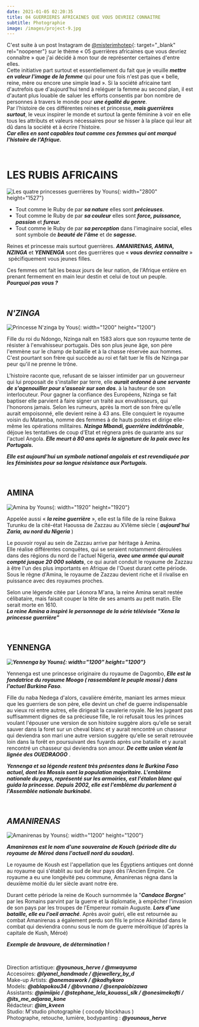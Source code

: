 ```yaml
---
date: 2021-01-05 02:20:35
title: 04 GUERRIERES AFRICAINES QUE VOUS DEVRIEZ CONNAITRE
subtitle: Photographie
image: /images/project-9.jpg
---
```


C'est suite &agrave; un post Instagram de&nbsp;[@misterimhotep](https://www.instagram.com/misterimhotep){: target="_blank" rel="noopener"} sur le th&egrave;me &laquo; 05 guerri&egrave;res africaines que vous devriez conna&icirc;tre &raquo; que j'ai décidé &agrave; mon tour de représenter certaines d'entre elles.&nbsp;<br>Cette initiative part surtout et essentiellement du fait que je veuille ***mettre en valeur l'image de la femme*** qui pour une fois n'est pas que &laquo; belle, reine, m&egrave;re ou encore une simple lead &raquo;. Si la société africaine tant d'autrefois que d'aujourd'hui tend &agrave; reléguer la femme au second plan, il est d'autant plus louable de saluer les efforts consentis par bon nombre de personnes &agrave; travers le monde pour ***une égalité du genre***.&nbsp;<br>Par l'histoire de ces différentes reines et princesse, ***mais guerri&egrave;res surtout***, le veux inspirer le monde et surtout la gente féminine &agrave; voir en elle tous les attributs et valeurs nécessaires pour se hisser &agrave; la place qui leur ait d&ucirc; dans la société et &agrave; écrire l'histoire.&nbsp;<br>***Car elles en sont capables tout comme ces femmes qui ont marqué l'histoire de l'Afrique.&nbsp;***

&nbsp;

# LES RUBIS AFRICAINS

![Les quatre princesses guerrières by Youns](/images/4-guerrieres.jpg "Les Rubis Africains Ⓒ Youns, Mai 2022"){: width="2800" height="1527"}

* Tout comme le Ruby de par ***sa nature*** elles sont ***précieuses***.
* Tout comme le Ruby de par ***sa couleur*** elles sont ***force, puissance, passion*** et ***fureur.***
* Tout comme le Ruby de par ***sa perception*** dans l'imaginaire social, elles sont symbole de ***beauté de l'&acirc;me*** et de ***sagesse.***

Reines et princesse mais surtout guerri&egrave;res. ***AMANIRENAS, AMINA, NZINGA*** et&nbsp;***YENNENGA*** sont des guerri&egrave;res que &laquo; ***vous devriez connaitre*** &raquo; &nbsp;spécifiquement vous jeunes filles.

Ces femmes ont fait les beaux jours de leur nation, de l'Afrique enti&egrave;re en prenant fermement en main leur destin et celui de tout un peuple.&nbsp;<br>***Pourquoi pas vous ?&nbsp;***

&nbsp;

## ***N'ZINGA***

![Princesse N'zinga by Yous](/images/nzinga.jpg "N'Zinga Ⓒ Youns, Mai 2022"){: width="1200" height="1200"}

Fille du roi du Ndongo, Nzinga na&icirc;t en 1583 alors que son royaume tente de résister &agrave; l'envahisseur portugais. D&egrave;s son plus jeune &acirc;ge, son p&egrave;re l'emm&egrave;ne sur le champ de bataille et &agrave; la chasse réservée aux hommes. C'est pourtant son fr&egrave;re qui succ&egrave;de au roi et fait tuer le fils de Nzinga par peur qu'il ne prenne le tr&ocirc;ne.&nbsp;

L'histoire raconte que, refusant de se laisser intimider par un gouverneur qui lui proposait de s'installer par terre, elle ***aurait ordonné &agrave; une servante de s'agenouiller pour s'asseoir sur son dos***. &agrave; la hauteur de son interlocuteur. Pour gagner la confiance des Européens, Nzinga se fait baptiser elle parvient &agrave; faire signer un traité aux envahisseurs, qui l'honorons jamais. Selon les rumeurs, apr&egrave;s la mort de son fr&egrave;re qu'elle aurait empoisonné, elle devient reine &agrave; 43 ans. Elle conquiert le royaume voisin du Matamba, nomme des femmes &agrave; de hauts postes et dirige elle-m&ecirc;me les opérations militaires. ***Nzinga Mbandi, guerri&egrave;re indétr&ocirc;nable***, déjoue les tentatives de coup d'Etat et régnera pr&egrave;s de quarante ans sur l'actuel Angola. ***Elle meurt &agrave; 80 ans apr&egrave;s la signature de la paix avec les Portugais.***&nbsp;

***Elle est aujourd'hui un symbole national angolais et est revendiquée par les féministes pour sa longue résistance aux Portugais.&nbsp;***

&nbsp;

## AMINA

![Amina by Youns](/images/amina.jpg "Amina  Ⓒ Youns, Mai 2022"){: width="1920" height="1920"}

Appelée aussi &laquo; ***la reine guerri&egrave;re*** &raquo;, elle est la fille de la reine Bakwa Turunku de la cité-état Haoussa de Zazzau au XVl&egrave;me si&egrave;cle ( ***aujourd'hui Zaria, au nord du Nigeria*** )

Le pouvoir royal au sein de Zazzau arrive par héritage &agrave; Amina.&nbsp;<br>Elle réalise différentes conqu&ecirc;tes, qui se seraient notamment déroulées dans des régions du nord de l'actuel Nigeria, ***avec une armée qui aurait compté jusque 20 000 soldats***, ce qui aurait conduit le royaume de Zazzau &agrave; &ecirc;tre l'un des plus importants en Afrique de l'Ouest durant cette période. Sous le r&egrave;gne d'Amina, le royaume de Zazzau devient riche et il rivalise en puissance avec des royaumes proches.&nbsp;

Selon une légende citée par Léonora M'ana, la reine Amina serait restée célibataire, mais faisait couper la t&ecirc;te de ses amants au petit matin. Elle serait morte en 1610.&nbsp;<br>***La reine Amina a inspiré le personnage de la série télévisée "Xena la princesse guerri&egrave;re"***

&nbsp;

## YENNENGA

***![Yennenga by Youns](/images/yennenga.jpg "Yennenga Ⓒ Youns, Mai 2022"){: width="1200" height="1200"}***

Yennenga est une princesse originaire du royaume de Dagombo, ***Elle est la fondatrice du royaume Moogo ( rassemblant le peuple mossi ) dans l'actuel Burkina Faso***.&nbsp;

Fille du naba Nedega d'alors, cavali&egrave;re émérite, maniant les armes mieux que les guerriers de son p&egrave;re, elle devint un chef de guerre indispensable au vieux roi entre autres, elle dirigeait la cavalerie royale. Ne les jugeant pas suffisamment dignes de sa précieuse fille, le roi refusait tous les princes voulant l'épouser une version de son histoire sugg&egrave;re alors qu'elle se serait sauver dans la foret sur un cheval blanc et y aurait rencontré un chasseur qui deviendra son mari une autre version sugg&egrave;re qu'elle se serait retrouvée loin dans la for&ecirc;t en poursuivant des fuyards apr&egrave;s une bataille et y aurait rencontré un chasseur qui deviendra son amour. ***De cette union vient la lignée des OUEDRAOGO***&nbsp;.

***Yennenga et sa légende restent tr&egrave;s présentes dans le Burkina Faso actuel, dont les Mossis sont la population majoritaire. L'embl&egrave;me nationale du pays, représenté sur les armoiries, est l'étalon blanc qui guida la princesse. Depuis 2002, elle est l'embl&egrave;me du parlement &agrave; l'Assemblée nationale burkinabé.&nbsp;***

&nbsp;

## ***AMANIRENAS***

![Amanirenas by Youns](/images/amanirenas.jpg "Amanirenas Ⓒ Youns, Mai 2022"){: width="1200" height="1200"}

***Amanirenas est le nom d'une souveraine de Kouch (période dite du royaume de Méroé dans l'actuell nord du soudan).&nbsp;***

Le royaume de Koush est l'appellation que les &Eacute;gyptiens antiques ont donné au royaume qui s'établit au sud de leur pays d&egrave;s l'Ancien Empire. Ce royaume a eu une longévité peu commune, Amanirenas régna dans la deuxi&egrave;me moitié du ler si&egrave;cle avant notre &egrave;re.&nbsp;

Durant cette période la reine de Kouch surnommée la "***Candace Borgne***" par les Romains parvint par la guerre et la diplomatie, &agrave; emp&ecirc;cher l'invasion de son pays par les troupes de l'Empereur romain Auguste. ***Lors d'une bataille, elle eu l'oeil arraché***. Apr&egrave;s avoir guéri, elle est retournée au combat Amanirenas a également perdu son fils le prince Akinidad dans le combat qui deviendra connu sous le nom de guerre méroïtique (d'apr&egrave;s la capitale de Kush, Méroé)&nbsp;

***Exemple de bravoure, de détermination \!&nbsp;***

&nbsp;

Direction artistique:&nbsp;***@younous\_herve / @mwayuma***<br>Accesoires:&nbsp;***@lyanel\_handmade / @jewellery\_by\_d***<br>Make-up Artists: ***@anemaswork / @kadhykoro***<br>Models: ***@ablapokou34 / @bvvnana / @senpaiobizawa***<br>Assistants: ***@pimiipic / @stephane\_lela\_kouassi\_slk / @onesimekofti / @its\_me\_adjaraa\_kone***<br>Rédacteur: ***@im\_kveen***&nbsp;<br>Studio: M'studio photographie ( cocody blockhaus )&nbsp;<br>Photographe, retouche, lumi&egrave;re, bodypanting : ***@younous\_herve***<br>&nbsp;
